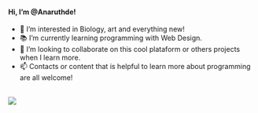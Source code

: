<h4> Hi, I’m @Anaruthde!  </h4>
<!--<div style="display: inline_block"></div>--!>

- 🌱 I’m interested in Biology, art and everything new!
- 📚 I’m currently learning programming with Web Design.
- 💞️ I’m looking to collaborate on this cool plataform or others projects when I learn more.
- 📫 Contacts or content that is helpful to learn more about programming are all welcome!
<br>

<div>
  <a href="https://github.com/Anaruthde/Anaruthde"></a>
  <img src="https://github-readme-stats.vercel.app/api?username=Anaruthde&show_icons=true&theme=default#gh-light-mode-only"/>
</div>

<!---
Anaruthde/Anaruthde is a ✨ special ✨ repository because its `README.md` (this file) appears on your GitHub profile.
You can click the Preview link to take a look at your changes.
--->

